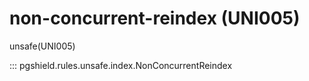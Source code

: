 # non-concurrent-reindex (UNI005)

unsafe(UNI005)

::: pgshield.rules.unsafe.index.NonConcurrentReindex

